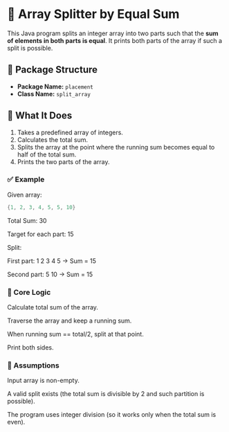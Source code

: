 # 🔄 Array Splitter by Equal Sum

This Java program splits an integer array into two parts such that the **sum of elements in both parts is equal**. It prints both parts of the array if such a split is possible.

## 📁 Package Structure

- **Package Name:** `placement`
- **Class Name:** `split_array`

## 🚀 What It Does

1. Takes a predefined array of integers.
2. Calculates the total sum.
3. Splits the array at the point where the running sum becomes equal to half of the total sum.
4. Prints the two parts of the array.

### ✅ Example

Given array:
```java
{1, 2, 3, 4, 5, 5, 10}
```

Total Sum: 30

Target for each part: 15

Split:

First part: 1 2 3 4 5 → Sum = 15

Second part: 5 10 → Sum = 15

### 🧠 Core Logic
Calculate total sum of the array.

Traverse the array and keep a running sum.

When running sum == total/2, split at that point.

Print both sides.

### 📌 Assumptions
Input array is non-empty.

A valid split exists (the total sum is divisible by 2 and such partition is possible).

The program uses integer division (so it works only when the total sum is even).